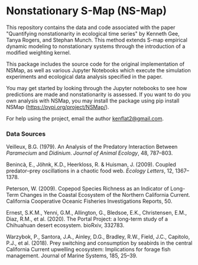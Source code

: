 # Nonstationary S-Map (NS-Map)

This repository contains the data and code associated with the paper "Quantifying nonstationarity in ecological time series" by Kenneth Gee, Tanya Rogers, and Stephan Munch. This method extends S-map empirical dynamic modeling to nonstationary systems through the introduction of a modified weighting kernel.

This package includes the source code for the original implementation of NSMap, as well as various Jupyter Notebooks which execute the simulation experiments and ecological data analysis specified in the paper.

You may get started by looking through the Jupyter notebooks to see how predictions are made and nonstationarity is assessed. If you want to do you own analysis with NSMap, you may install the package using pip install NSMap (https://pypi.org/project/NSMap/).

For help using the project, email the author kenflat2@gmail.com.

### Data Sources

Veilleux, B.G. (1979). An Analysis of the Predatory Interaction Between *Paramecium* and *Didinium*. *Journal of Animal Ecology*, 48, 787–803.

Benincà, E., Jöhnk, K.D., Heerkloss, R. & Huisman, J. (2009). Coupled predator–prey oscillations in a chaotic food web. *Ecology Letters*, 12, 1367–1378.

Peterson, W. (2009). Copepod Species Richness as an Indicator of Long-Term Changes in the Coastal Ecosystem of the Northern California Current. California Cooperative Oceanic Fisheries Investigations Reports, 50.

Ernest, S.K.M., Yenni, G.M., Allington, G., Bledsoe, E.K., Christensen, E.M., Diaz, R.M., et al. (2020). The Portal Project: a long-term study of a Chihuahuan desert ecosystem. bioRxiv, 332783.

Warzybok, P., Santora, J.A., Ainley, D.G., Bradley, R.W., Field, J.C., Capitolo, P.J., et al. (2018). Prey switching and consumption by seabirds in the central California Current upwelling ecosystem: Implications for forage fish management. Journal of Marine Systems, 185, 25–39.

